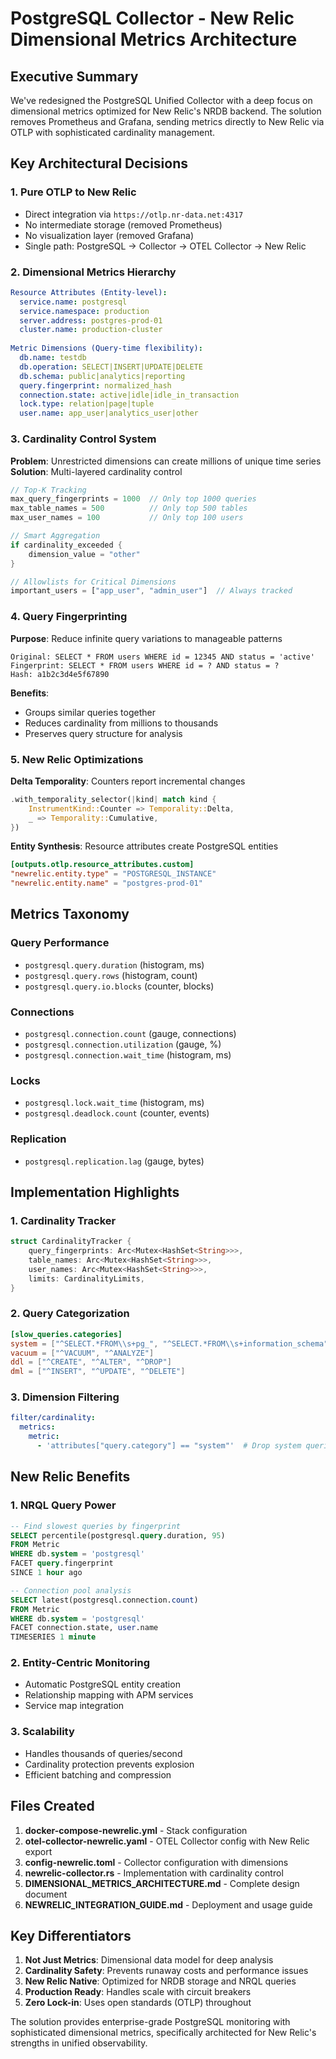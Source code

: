 # PostgreSQL Collector - New Relic Dimensional Metrics Architecture

## Executive Summary

We've redesigned the PostgreSQL Unified Collector with a deep focus on dimensional metrics optimized for New Relic's NRDB backend. The solution removes Prometheus and Grafana, sending metrics directly to New Relic via OTLP with sophisticated cardinality management.

## Key Architectural Decisions

### 1. **Pure OTLP to New Relic**
- Direct integration via `https://otlp.nr-data.net:4317`
- No intermediate storage (removed Prometheus)
- No visualization layer (removed Grafana)
- Single path: PostgreSQL → Collector → OTEL Collector → New Relic

### 2. **Dimensional Metrics Hierarchy**

```yaml
Resource Attributes (Entity-level):
  service.name: postgresql
  service.namespace: production
  server.address: postgres-prod-01
  cluster.name: production-cluster
  
Metric Dimensions (Query-time flexibility):
  db.name: testdb
  db.operation: SELECT|INSERT|UPDATE|DELETE
  db.schema: public|analytics|reporting
  query.fingerprint: normalized_hash
  connection.state: active|idle|idle_in_transaction
  lock.type: relation|page|tuple
  user.name: app_user|analytics_user|other
```

### 3. **Cardinality Control System**

**Problem**: Unrestricted dimensions can create millions of unique time series
**Solution**: Multi-layered cardinality control

```rust
// Top-K Tracking
max_query_fingerprints = 1000  // Only top 1000 queries
max_table_names = 500          // Only top 500 tables
max_user_names = 100           // Only top 100 users

// Smart Aggregation
if cardinality_exceeded {
    dimension_value = "other"
}

// Allowlists for Critical Dimensions
important_users = ["app_user", "admin_user"]  // Always tracked
```

### 4. **Query Fingerprinting**

**Purpose**: Reduce infinite query variations to manageable patterns

```
Original: SELECT * FROM users WHERE id = 12345 AND status = 'active'
Fingerprint: SELECT * FROM users WHERE id = ? AND status = ?
Hash: a1b2c3d4e5f67890
```

**Benefits**:
- Groups similar queries together
- Reduces cardinality from millions to thousands
- Preserves query structure for analysis

### 5. **New Relic Optimizations**

**Delta Temporality**: Counters report incremental changes
```rust
.with_temporality_selector(|kind| match kind {
    InstrumentKind::Counter => Temporality::Delta,
    _ => Temporality::Cumulative,
})
```

**Entity Synthesis**: Resource attributes create PostgreSQL entities
```toml
[outputs.otlp.resource_attributes.custom]
"newrelic.entity.type" = "POSTGRESQL_INSTANCE"
"newrelic.entity.name" = "postgres-prod-01"
```

## Metrics Taxonomy

### Query Performance
- `postgresql.query.duration` (histogram, ms)
- `postgresql.query.rows` (histogram, count)
- `postgresql.query.io.blocks` (counter, blocks)

### Connections
- `postgresql.connection.count` (gauge, connections)
- `postgresql.connection.utilization` (gauge, %)
- `postgresql.connection.wait_time` (histogram, ms)

### Locks
- `postgresql.lock.wait_time` (histogram, ms)
- `postgresql.deadlock.count` (counter, events)

### Replication
- `postgresql.replication.lag` (gauge, bytes)

## Implementation Highlights

### 1. **Cardinality Tracker**
```rust
struct CardinalityTracker {
    query_fingerprints: Arc<Mutex<HashSet<String>>>,
    table_names: Arc<Mutex<HashSet<String>>>,
    user_names: Arc<Mutex<HashSet<String>>>,
    limits: CardinalityLimits,
}
```

### 2. **Query Categorization**
```toml
[slow_queries.categories]
system = ["^SELECT.*FROM\\s+pg_", "^SELECT.*FROM\\s+information_schema"]
vacuum = ["^VACUUM", "^ANALYZE"]
ddl = ["^CREATE", "^ALTER", "^DROP"]
dml = ["^INSERT", "^UPDATE", "^DELETE"]
```

### 3. **Dimension Filtering**
```yaml
filter/cardinality:
  metrics:
    metric:
      - 'attributes["query.category"] == "system"'  # Drop system queries
```

## New Relic Benefits

### 1. **NRQL Query Power**
```sql
-- Find slowest queries by fingerprint
SELECT percentile(postgresql.query.duration, 95) 
FROM Metric 
WHERE db.system = 'postgresql'
FACET query.fingerprint
SINCE 1 hour ago

-- Connection pool analysis
SELECT latest(postgresql.connection.count)
FROM Metric
WHERE db.system = 'postgresql'
FACET connection.state, user.name
TIMESERIES 1 minute
```

### 2. **Entity-Centric Monitoring**
- Automatic PostgreSQL entity creation
- Relationship mapping with APM services
- Service map integration

### 3. **Scalability**
- Handles thousands of queries/second
- Cardinality protection prevents explosion
- Efficient batching and compression

## Files Created

1. **docker-compose-newrelic.yml** - Stack configuration
2. **otel-collector-newrelic.yaml** - OTEL Collector config with New Relic export
3. **config-newrelic.toml** - Collector configuration with dimensions
4. **newrelic-collector.rs** - Implementation with cardinality control
5. **DIMENSIONAL_METRICS_ARCHITECTURE.md** - Complete design document
6. **NEWRELIC_INTEGRATION_GUIDE.md** - Deployment and usage guide

## Key Differentiators

1. **Not Just Metrics**: Dimensional data model for deep analysis
2. **Cardinality Safety**: Prevents runaway costs and performance issues
3. **New Relic Native**: Optimized for NRDB storage and NRQL queries
4. **Production Ready**: Handles scale with circuit breakers
5. **Zero Lock-in**: Uses open standards (OTLP) throughout

The solution provides enterprise-grade PostgreSQL monitoring with sophisticated dimensional metrics, specifically architected for New Relic's strengths in unified observability.
